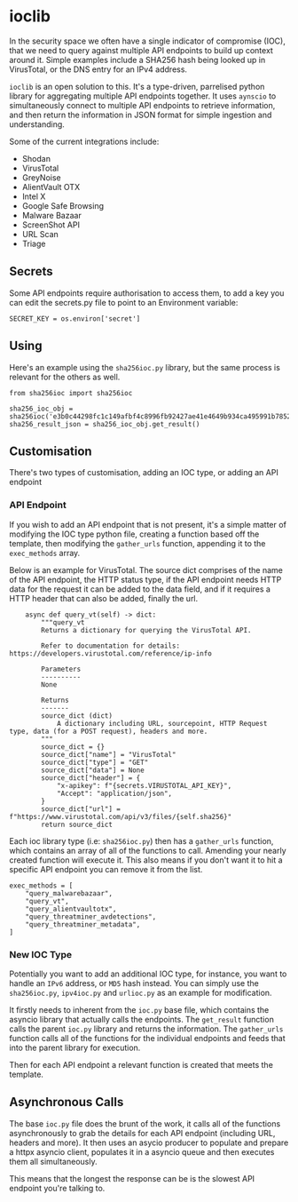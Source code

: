 # ioclib

In the security space we often have a single indicator of compromise (IOC), that we need to query against multiple API endpoints to build up context around it. Simple examples include a SHA256 hash being looked up in VirusTotal, or the DNS entry for an IPv4 address.

`ioclib` is an open solution to this. It's a type-driven, parrelised python library for aggregating multiple API endpoints together. It uses `aynscio` to simultaneously connect to multiple API endpoints to retrieve information, and then return the information in JSON format for simple ingestion and understanding.

Some of the current integrations include:
- Shodan
- VirusTotal
- GreyNoise
- AlientVault OTX
- Intel X
- Google Safe Browsing
- Malware Bazaar
- ScreenShot API
- URL Scan
- Triage

## Secrets
Some API endpoints require authorisation to access them, to add a key you can edit the secrets.py file to point to an Environment variable:

```
SECRET_KEY = os.environ['secret']
```

## Using
Here's an example using the `sha256ioc.py` library, but the same process is relevant for the others as well. 
```
from sha256ioc import sha256ioc

sha256_ioc_obj = sha256ioc('e3b0c44298fc1c149afbf4c8996fb92427ae41e4649b934ca495991b7852b855')
sha256_result_json = sha256_ioc_obj.get_result()
```

## Customisation
There's two types of customisation, adding an IOC type, or adding an API endpoint

### API Endpoint
If you wish to add an API endpoint that is not present, it's a simple matter of modifying the IOC type python file, creating a function based off the template, then modifying the `gather_urls` function, appending it to the `exec_methods` array.

Below is an example for VirusTotal. The source dict comprises of the name of the API endpoint, the HTTP status type, if the API endpoint needs HTTP data for the request it can be added to the data field, and if it requires a HTTP header that can also be added, finally the url.

```
    async def query_vt(self) -> dict:
        """query_vt
        Returns a dictionary for querying the VirusTotal API.

        Refer to documentation for details: https://developers.virustotal.com/reference/ip-info

        Parameters
        ----------
        None

        Returns
        -------
        source_dict (dict)
            A dictionary including URL, sourcepoint, HTTP Request type, data (for a POST request), headers and more.
        """
        source_dict = {}
        source_dict["name"] = "VirusTotal"
        source_dict["type"] = "GET"
        source_dict["data"] = None
        source_dict["header"] = {
            "x-apikey": f"{secrets.VIRUSTOTAL_API_KEY}",
            "Accept": "application/json",
        }
        source_dict["url"] = f"https://www.virustotal.com/api/v3/files/{self.sha256}"
        return source_dict
```

Each ioc library type (i.e: `sha256ioc.py`) then has a `gather_urls` function, which contains an array of all of the functions to call. Amending your nearly created function will execute it. This also means if you don't want it to hit a specific API endpoint you can remove it from the list.

```
exec_methods = [
    "query_malwarebazaar",
    "query_vt",
    "query_alientvaultotx",
    "query_threatminer_avdetections",
    "query_threatminer_metadata",
]
```     

### New IOC Type
Potentially you want to add an additional IOC type, for instance, you want to handle an `IPv6` address, or `MD5` hash instead. You can simply use the `sha256ioc.py`, `ipv4ioc.py` and `urlioc.py` as an example for modification.

It firstly needs to inherent from the `ioc.py` base file, which contains the asyncio library that actually calls the endpoints. The `get_result` function calls the parent `ioc.py` library and returns the information. The `gather_urls` function calls all of the functions for the individual endpoints and feeds that into the parent library for execution.

Then for each API endpoint a relevant function is created that meets the template.
   
## Asynchronous Calls
The base `ioc.py` file does the brunt of the work, it calls all of the functions asynchronously to grab the details for each API endpoint (including URL, headers and more). It then uses an asycio producer to populate and prepare a httpx asyncio client, populates it in a asyncio queue and then executes them all simultaneously.

This means that the longest the response can be is the slowest API endpoint you're talking to.
